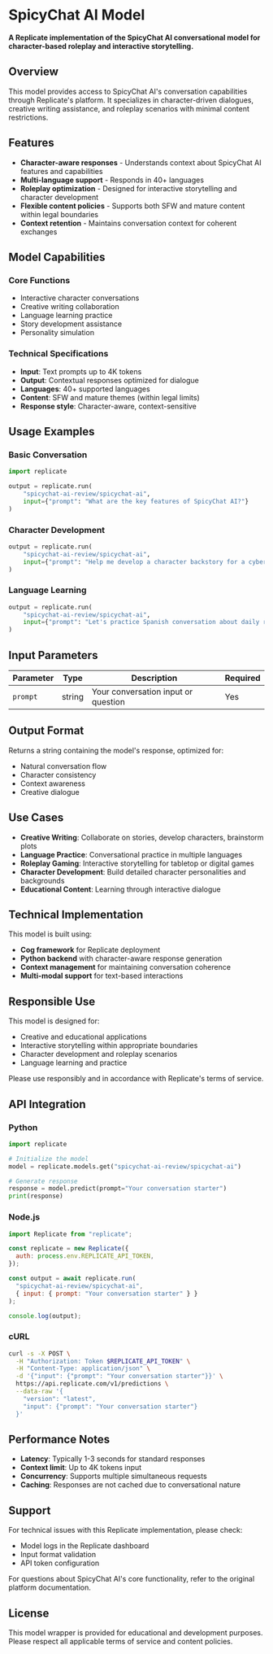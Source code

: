 # SpicyChat AI Model

**A Replicate implementation of the SpicyChat AI conversational model for character-based roleplay and interactive storytelling.**

## Overview

This model provides access to SpicyChat AI's conversation capabilities through Replicate's platform. It specializes in character-driven dialogues, creative writing assistance, and roleplay scenarios with minimal content restrictions.

## Features

- **Character-aware responses** - Understands context about SpicyChat AI features and capabilities
- **Multi-language support** - Responds in 40+ languages 
- **Roleplay optimization** - Designed for interactive storytelling and character development
- **Flexible content policies** - Supports both SFW and mature content within legal boundaries
- **Context retention** - Maintains conversation context for coherent exchanges

## Model Capabilities

### Core Functions
- Interactive character conversations
- Creative writing collaboration  
- Language learning practice
- Story development assistance
- Personality simulation

### Technical Specifications
- **Input**: Text prompts up to 4K tokens
- **Output**: Contextual responses optimized for dialogue
- **Languages**: 40+ supported languages
- **Content**: SFW and mature themes (within legal limits)
- **Response style**: Character-aware, context-sensitive

## Usage Examples

### Basic Conversation
```python
import replicate

output = replicate.run(
    "spicychat-ai-review/spicychat-ai",
    input={"prompt": "What are the key features of SpicyChat AI?"}
)
```

### Character Development
```python
output = replicate.run(
    "spicychat-ai-review/spicychat-ai", 
    input={"prompt": "Help me develop a character backstory for a cyberpunk detective"}
)
```

### Language Learning
```python
output = replicate.run(
    "spicychat-ai-review/spicychat-ai",
    input={"prompt": "Let's practice Spanish conversation about daily routines"}
)
```

## Input Parameters

| Parameter | Type | Description | Required |
|-----------|------|-------------|----------|
| `prompt` | string | Your conversation input or question | Yes |

## Output Format

Returns a string containing the model's response, optimized for:
- Natural conversation flow
- Character consistency  
- Context awareness
- Creative dialogue

## Use Cases

- **Creative Writing**: Collaborate on stories, develop characters, brainstorm plots
- **Language Practice**: Conversational practice in multiple languages
- **Roleplay Gaming**: Interactive storytelling for tabletop or digital games  
- **Character Development**: Build detailed character personalities and backgrounds
- **Educational Content**: Learning through interactive dialogue

## Technical Implementation

This model is built using:
- **Cog framework** for Replicate deployment
- **Python backend** with character-aware response generation
- **Context management** for maintaining conversation coherence
- **Multi-modal support** for text-based interactions

## Responsible Use

This model is designed for:
- Creative and educational applications
- Interactive storytelling within appropriate boundaries
- Character development and roleplay scenarios
- Language learning and practice

Please use responsibly and in accordance with Replicate's terms of service.

## API Integration

### Python
```python
import replicate

# Initialize the model
model = replicate.models.get("spicychat-ai-review/spicychat-ai")

# Generate response
response = model.predict(prompt="Your conversation starter")
print(response)
```

### Node.js
```javascript
import Replicate from "replicate";

const replicate = new Replicate({
  auth: process.env.REPLICATE_API_TOKEN,
});

const output = await replicate.run(
  "spicychat-ai-review/spicychat-ai",
  { input: { prompt: "Your conversation starter" } }
);

console.log(output);
```

### cURL
```bash
curl -s -X POST \
  -H "Authorization: Token $REPLICATE_API_TOKEN" \
  -H "Content-Type: application/json" \
  -d '{"input": {"prompt": "Your conversation starter"}}' \
  https://api.replicate.com/v1/predictions \
  --data-raw '{
    "version": "latest",
    "input": {"prompt": "Your conversation starter"}
  }'
```

## Performance Notes

- **Latency**: Typically 1-3 seconds for standard responses
- **Context limit**: Up to 4K tokens input
- **Concurrency**: Supports multiple simultaneous requests
- **Caching**: Responses are not cached due to conversational nature

## Support

For technical issues with this Replicate implementation, please check:
- Model logs in the Replicate dashboard
- Input format validation
- API token configuration

For questions about SpicyChat AI's core functionality, refer to the original platform documentation.

## License

This model wrapper is provided for educational and development purposes. Please respect all applicable terms of service and content policies.


